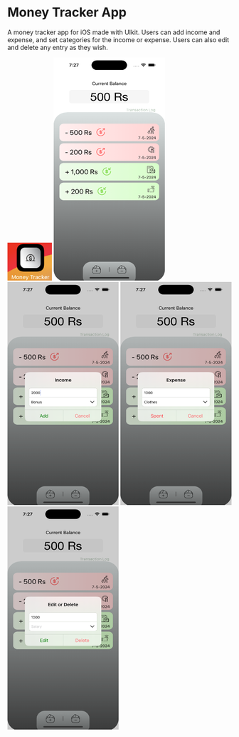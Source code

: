 <h1> Money Tracker App </h1>

A money tracker app for iOS made with UIkit. Users can add income and expense, and set categories for the income or expense. Users can also edit and delete any entry as they wish.



<img src="https://github.com/zeeshan2k2/Money-Tracker/blob/main/Money%20Tracker%20app%20icon.png" width="100" height="85">
<img src="https://github.com/zeeshan2k2/Money-Tracker/blob/main/MT%20-%20main%20page.png" width="250" height="500"> 
<img src="https://github.com/zeeshan2k2/Money-Tracker/blob/main/MT%20-%20add%20money.png" width="250" height="500">
<img src="https://github.com/zeeshan2k2/Money-Tracker/blob/main/MT%20-%20spent%20money.png" width="250" height="500">
<img src="https://github.com/zeeshan2k2/Money-Tracker/blob/main/MT%20-%20edit%20.png" width="250" height="500">
